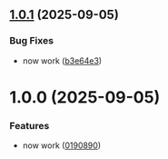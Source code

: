 ## [1.0.1](https://github.com/kishor-aracreate/sematic-versioning-test/compare/v1.0.0...v1.0.1) (2025-09-05)


### Bug Fixes

* now work ([b3e64e3](https://github.com/kishor-aracreate/sematic-versioning-test/commit/b3e64e39d9a867620be8574d8b07ee820501f3ee))

# 1.0.0 (2025-09-05)


### Features

* now work ([0190890](https://github.com/kishor-aracreate/sematic-versioning-test/commit/01908907835aac1db4b62c0deeeef3e8771e6e0b))
